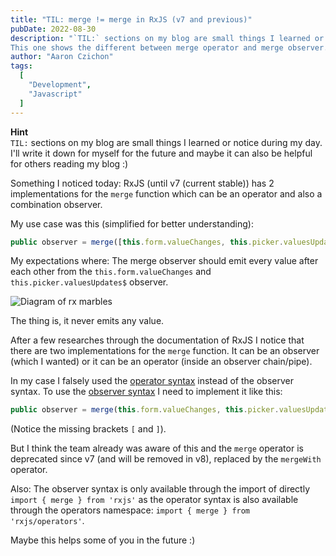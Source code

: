 ```yaml
---
title: "TIL: merge != merge in RxJS (v7 and previous)"
pubDate: 2022-08-30
description: "`TIL:` sections on my blog are small things I learned or notice during my day.
This one shows the different between merge operator and merge observer."
author: "Aaron Czichon"
tags:
  [
    "Development",
    "Javascript"
  ]
---
```


**Hint**  
`TIL:` sections on my blog are small things I learned or notice during my day. I'll write it down for myself for the future and maybe it can also be helpful for others reading my blog :)

Something I noticed today: RxJS (until v7 (current stable)) has 2 implementations for the `merge` function which can be an operator and also a combination observer.

My use case was this (simplified for better understanding):

```typescript
public observer = merge([this.form.valueChanges, this.picker.valuesUpdated$]);
```

My expectations where: The merge observer should emit every value after each other from the `this.form.valueChanges` and `this.picker.valuesUpdates$` observer.

![Diagram of rx marbles](https://directus.aaronczichon.de/assets/b0d8d555-4f4e-4f4c-9ef0-9f7e50576c67?download)

The thing is, it never emits any value.

After a few researches through the documentation of RxJS I notice that there are two implementations for the `merge` function. It can be an observer (which I wanted) or it can be an operator (inside an observer chain/pipe).

In my case I falsely used the [operator syntax](https://rxjs.dev/api/operators/merge) instead of the observer syntax. To use the [observer syntax](https://rxjs.dev/api/index/function/merge) I need to implement it like this:

```typescript
public observer = merge(this.form.valueChanges, this.picker.valuesUpdated$);
```

(Notice the missing brackets `[` and `]`).

But I think the team already was aware of this and the `merge` operator is deprecated since v7 (and will be removed in v8), replaced by the `mergeWith` operator.

Also: The observer syntax is only available through the import of directly `import { merge } from 'rxjs'` as the operator syntax is also available through the operators namespace: `import { merge } from 'rxjs/operators'`.

Maybe this helps some of you in the future :)
